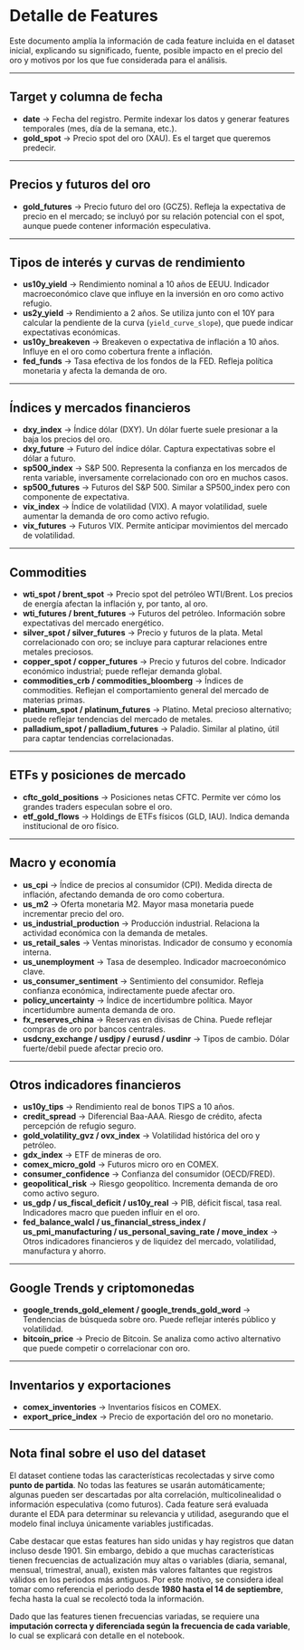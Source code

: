 # Detalle de Features

Este documento amplía la información de cada feature incluida en el dataset inicial, explicando su significado, fuente, posible impacto en el precio del oro y motivos por los que fue considerada para el análisis.

---

## Target y columna de fecha

* **date** → Fecha del registro. Permite indexar los datos y generar features temporales (mes, día de la semana, etc.).
* **gold_spot** → Precio spot del oro (XAU). Es el target que queremos predecir.

---

## Precios y futuros del oro

* **gold_futures** → Precio futuro del oro (GCZ5). Refleja la expectativa de precio en el mercado; se incluyó por su relación potencial con el spot, aunque puede contener información especulativa.

---

## Tipos de interés y curvas de rendimiento

* **us10y_yield** → Rendimiento nominal a 10 años de EEUU. Indicador macroeconómico clave que influye en la inversión en oro como activo refugio.
* **us2y_yield** → Rendimiento a 2 años. Se utiliza junto con el 10Y para calcular la pendiente de la curva (`yield_curve_slope`), que puede indicar expectativas económicas.
* **us10y_breakeven** → Breakeven o expectativa de inflación a 10 años. Influye en el oro como cobertura frente a inflación.
* **fed_funds** → Tasa efectiva de los fondos de la FED. Refleja política monetaria y afecta la demanda de oro.

---

## Índices y mercados financieros

* **dxy_index** → Índice dólar (DXY). Un dólar fuerte suele presionar a la baja los precios del oro.
* **dxy_future** → Futuro del índice dólar. Captura expectativas sobre el dólar a futuro.
* **sp500_index** → S&P 500. Representa la confianza en los mercados de renta variable, inversamente correlacionado con oro en muchos casos.
* **sp500_futures** → Futuros del S&P 500. Similar a SP500_index pero con componente de expectativa.
* **vix_index** → Índice de volatilidad (VIX). A mayor volatilidad, suele aumentar la demanda de oro como activo refugio.
* **vix_futures** → Futuros VIX. Permite anticipar movimientos del mercado de volatilidad.

---

## Commodities

* **wti_spot / brent_spot** → Precio spot del petróleo WTI/Brent. Los precios de energía afectan la inflación y, por tanto, al oro.
* **wti_futures / brent_futures** → Futuros del petróleo. Información sobre expectativas del mercado energético.
* **silver_spot / silver_futures** → Precio y futuros de la plata. Metal correlacionado con oro; se incluye para capturar relaciones entre metales preciosos.
* **copper_spot / copper_futures** → Precio y futuros del cobre. Indicador económico industrial; puede reflejar demanda global.
* **commodities_crb / commodities_bloomberg** → Índices de commodities. Reflejan el comportamiento general del mercado de materias primas.
* **platinum_spot / platinum_futures** → Platino. Metal precioso alternativo; puede reflejar tendencias del mercado de metales.
* **palladium_spot / palladium_futures** → Paladio. Similar al platino, útil para captar tendencias correlacionadas.

---

## ETFs y posiciones de mercado

* **cftc_gold_positions** → Posiciones netas CFTC. Permite ver cómo los grandes traders especulan sobre el oro.
* **etf_gold_flows** → Holdings de ETFs físicos (GLD, IAU). Indica demanda institucional de oro físico.

---

## Macro y economía

* **us_cpi** → Índice de precios al consumidor (CPI). Medida directa de inflación, afectando demanda de oro como cobertura.
* **us_m2** → Oferta monetaria M2. Mayor masa monetaria puede incrementar precio del oro.
* **us_industrial_production** → Producción industrial. Relaciona la actividad económica con la demanda de metales.
* **us_retail_sales** → Ventas minoristas. Indicador de consumo y economía interna.
* **us_unemployment** → Tasa de desempleo. Indicador macroeconómico clave.
* **us_consumer_sentiment** → Sentimiento del consumidor. Refleja confianza económica, indirectamente puede afectar oro.
* **policy_uncertainty** → Índice de incertidumbre política. Mayor incertidumbre aumenta demanda de oro.
* **fx_reserves_china** → Reservas en divisas de China. Puede reflejar compras de oro por bancos centrales.
* **usdcny_exchange / usdjpy / eurusd / usdinr** → Tipos de cambio. Dólar fuerte/debil puede afectar precio oro.

---

## Otros indicadores financieros

* **us10y_tips** → Rendimiento real de bonos TIPS a 10 años.
* **credit_spread** → Diferencial Baa-AAA. Riesgo de crédito, afecta percepción de refugio seguro.
* **gold_volatility_gvz / ovx_index** → Volatilidad histórica del oro y petróleo.
* **gdx_index** → ETF de mineras de oro.
* **comex_micro_gold** → Futuros micro oro en COMEX.
* **consumer_confidence** → Confianza del consumidor (OECD/FRED).
* **geopolitical_risk** → Riesgo geopolítico. Incrementa demanda de oro como activo seguro.
* **us_gdp / us_fiscal_deficit / us10y_real** → PIB, déficit fiscal, tasa real. Indicadores macro que pueden influir en el oro.
* **fed_balance_walcl / us_financial_stress_index / us_pmi_manufacturing / us_personal_saving_rate / move_index** → Otros indicadores financieros y de liquidez del mercado, volatilidad, manufactura y ahorro.

---

## Google Trends y criptomonedas

* **google_trends_gold_element / google_trends_gold_word** → Tendencias de búsqueda sobre oro. Puede reflejar interés público y volatilidad.
* **bitcoin_price** → Precio de Bitcoin. Se analiza como activo alternativo que puede competir o correlacionar con oro.

---

## Inventarios y exportaciones

* **comex_inventories** → Inventarios físicos en COMEX.
* **export_price_index** → Precio de exportación del oro no monetario.

---

## Nota final sobre el uso del dataset

El dataset contiene todas las características recolectadas y sirve como **punto de partida**. No todas las features se usarán automáticamente; algunas pueden ser descartadas por alta correlación, multicolinealidad o información especulativa (como futuros). Cada feature será evaluada durante el EDA para determinar su relevancia y utilidad, asegurando que el modelo final incluya únicamente variables justificadas.

Cabe destacar que estas features han sido unidas y hay registros que datan incluso desde 1901. Sin embargo, debido a que muchas características tienen frecuencias de actualización muy altas o variables (diaria, semanal, mensual, trimestral, anual), existen más valores faltantes que registros válidos en los periodos más antiguos. Por este motivo, se considera ideal tomar como referencia el periodo desde **1980 hasta el 14 de septiembre**, fecha hasta la cual se recolectó toda la información.  

Dado que las features tienen frecuencias variadas, se requiere una **imputación correcta y diferenciada según la frecuencia de cada variable**, lo cual se explicará con detalle en el notebook.
